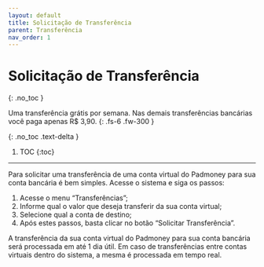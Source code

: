 ```yaml
---
layout: default
title: Solicitação de Transferência
parent: Transferência
nav_order: 1
---
```


# Solicitação de Transferência
{: .no_toc }

Uma transferência grátis por semana. Nas demais transferências bancárias você paga apenas R$ 3,90.
{: .fs-6 .fw-300 }

{: .no_toc .text-delta }

1. TOC
{:toc}

---

Para solicitar uma transferência de uma conta virtual do Padmoney para sua conta bancária é bem simples. Acesse o sistema e siga os passos:

1. Acesse o menu “Transferências”;
2. Informe qual o valor que deseja transferir da sua conta virtual;
3. Selecione qual a conta de destino;
4. Após estes passos, basta clicar no botão “Solicitar Transferência”.

A transferência da sua conta virtual do Padmoney para sua conta bancária será processada em até 1 dia útil. Em caso de transferências entre contas virtuais dentro do sistema, a mesma é processada em tempo real.
